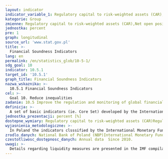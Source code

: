 ```yaml
---
layout: indicator
indicator_variable_1: Regulatory capital to risk-weighted assets (CAR),Net open position in foreign exchange to capital,Regulatory Tier I capital to risk-weighted assets,Nonperforming loans net of provisions to capital,Nonperforming loans to total gross loans,Sectoral distribution of loans to total loans residents,Return on assets (ROA),Return on equity (ROE),Interest margin / Net interest income to gross income,Noninterest expenses to gross income,Liquid assets to total assets (liquid asset ratio),Liquid assets to short-term liabilities
kategorie: Group
zmienne: Regulatory capital to risk-weighted assets (CAR),Net open position in foreign exchange to capital,Regulatory Tier I capital to risk-weighted assets,Nonperforming loans net of provisions to capital,Nonperforming loans to total gross loans,Sectoral distribution of loans to total loans residents,Return on assets (ROA),Return on equity (ROE),Interest margin / Net interest income to gross income,Noninterest expenses to gross income,Liquid assets to total assets (liquid asset ratio),Liquid assets to short-term liabilities
jednostka: percent
pre: 1
graph: longitudinal
source_url: 'www.stat.gov.pl'
title: >-
  Financial Soundness Indicators
lang: en
permalink: /en/statistics_glob/10-5-1/
sdg_goal: 10
indicator: 10.5.1
target_id: '10.5.1'
graph_title: Financial Soundness Indicators
nazwa_wskaznika: >-
  10.5.1 Financial Soundness Indicators
cel: >-
  Goal 10. Reduce inequalities
zadanie: 10.5 Improve the regulation and monitoring of global financial markets and institutions and strengthen the implementation of such regulations
definicja: >-
  A set of basic indicators (ie. Core Set) developed by the International Monetary Fund to monitor the current financial standing and stability of financial institutions.
jednostka_prezentacji: percent [%]
dostepne_wymiary: Regulatory capital to risk-weighted assets (CAR)Regulatory Tier I capital to risk-weighted assetsNonperforming loans net of provisions to capitalNonperforming loans to total gross loansSectoral distribution of loans to total loans residentsReturn on assetsReturn on equityInterest margin to gross incomeNoninterest expenses to gross incomeLiquid assets to total assets (liquid asset ratio)Liquid assets to short-term liabilitiesNet open position in foreign exchange to capital
wyjasnienia_metodologiczne: >-
  In Poland the indicators clsssified by the International Monetary Fund into the set of basic 12 indicators (i.e. Core Set) monitoring the current financial standing and stability of financial institutions refer to banks. This set includes the following indicators:1. Regulatory capital to risk-weighted assets (CAR) - the ratio of regulatory capital to the value of risk-weighted assets. The regulatory capital of an institution as defined in accordance with the regulation of the European Parliament and of the Council No. 575/2013 on prudential requirements for credit institutions and investment firms (Capital Requirements Regulation-CRR) is the sum of its Tier 1 capital (capital used to cover losses under solvency conditions of a bank  this capital allows the bank to continue normal operations and provide liquidity to the bank) and Tier II capital (capital used to cover losses in the condition of loss of solvency of a bank  allows the bank to pay off depositors and privileged creditors when the bank ceases to be solvent). Capital requirements expressed in terms of the amount of bank exposure per particular risk, including credit risk.2. Regulatory Tier I capital to risk-weighted assets - expressed as percentage a relation of regulatory Tier I capital to the value of risk-weighted assets. The regulatory Tier I capital as defined in in accordance with Capital Requirements Regulation CRR consists of Tier 1 capital and supplementary Tier I capital. Capital requirements expressed in terms of the amount of bank exposure per particular risk, including credit risk. 3. Nonperforming loans net of provisions to capital -the ratio of the value of nonperforming loans overdue by more than 90 days to the value of regulatory capital. Nonperforming loans in the case of banks using IAS are classified as impaired loans, and in the case of banks applying PAS - substandard, doubtful and lost.4. Nonperforming loans to total gross loans - the ratio of the value of nonperforming loans overdue by more than 90 days to the total gross value of credits, including nonimpaired and impaired credits. Gross credits are not reduced by the value of write-offs/reserves.5. Sectoral distribution of loans to total loans: residents - the ratio of value of gross loans granted to individual sectors of the economy to total gross loans Total gross loans include both impaired and nonimpaired loans, and they are not reduced by the value of write-offs/reserves.6. Return on assets (ROA) - expressed in percentage a relation of the net financial result in the period of 12 months preceding the balance sheet date to the average asset size in that period.7. Return on equity (ROE) - the ratio of the net financial result in the period of 12 months preceding the balance sheet date to average amount of Tier 1 regulatory capital in that period. .8. Interest margin / Net interest income to gross income - the ratio of value of the difference between interest income earned by the bank and interest expenses paid by the bank to the gross income (which is the sum of net interest income from fees and commisions, result of valuation trading activity, income from dividends and other operating income) in the period of 12 months preceding the balance sheet date.9. Noninterest expenses to gross income - the ratio of all cost items of banks except for interest expenses to gross income in the period of 12 months preceding the balance sheet date.10. Liquid assets to total assets (liquid asset ratio) - the ratio of the value of assets, which may be, without excessive loss, converted into cash to total assets. Liquid assets according to the broad measure defined in the IMF handbook include: cash in hand, operations with central bank (current account nostro, one-day deposits), current accounts - financial sector (banks), debt securities held for trading (central banks, central government institutions) debt instruments for sale (central banks, central government institutions) and debt instruments measured at fair value with the result of valuation related to the profit or loss account (central banks, central government institutions).Assets - material resources controlled by an entity of credibly specified value, obtained as aresult of past events and which will bring economic benefits to the entity. There are financial assets (including but not limited to cash, credits, securities) and nonfinancial ((including but not limited to fixed assets).11. Liquid assets to short-term liabilities - the value of liquid assets in relation to total liabilities with maturity up to 1 year from the balance sheet date.12. Net open position in foreign exchange to capital.- the ration of the value of net open foreign currency position to regulatory Tier I capital. Open foreign currency position (net) is a difference of long and short position in foreign currencies resulting form possessed financial instruments (assets, liabilities and off-balance sheet items). Long position means profit form foreign currency appreciation and loss from foreign currency depreciation (short position - vice versa).Capital requirements, total regulatory capital and regulatory Tier 1 capital have been used to calculate indicators since the first quarter of 2014. Determined in accordance with the regulation of the European Parliament and of the Council No. 575/2013 (Capital Requirements Regulation-CRR).In the period from March 2010 to December 2013 the data in terms of capital adequacy, including own funds, were established by banks in accordance with the provisions of Article 127 of Banking Law, Resolution of Financing Supervision Committee No. 76/2010 and No. 381/2008.Polish Accounting Standards (PAS) – national accounting rules laid down in the Act of 29 September 1994 on accounting (uniform text from 2013. Item 330, as amended) and the implementing legislation to the law and the accounting standards issued by the Accounting Standards Committee.International Accounting Standards (IAS) - International Accounting Standards, International Financial Reporting Standards and related interpretations published in the form of regulations of the European Commission.
zrodlo_danych: National Bank of Poland (NBP)International Monetary Fund (IMF)
czestotliwosc_dostępnosc_danych: Annual data  Since 2010.
uwagi: >-
  Details regarding liquidity measures are presented in the IMF compilation guide for FSI on page 45/46 - https://www.imf.org/external/pubs/ft/fsi/guide/2006/pdf/fsiFT.pdf
---
```

